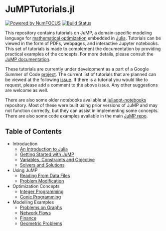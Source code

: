 # JuMPTutorials.jl

[![Powered by NumFOCUS](https://img.shields.io/badge/powered%20by-NumFOCUS-orange.svg?style=flat&colorA=E1523D&colorB=007D8A)](http://numfocus.org)
[![Build Status](https://travis-ci.com/barpit20/JuMPTutorials.jl.svg?branch=master)](https://travis-ci.com/barpit20/JuMPTutorials.jl)

This repository contains tutorials on JuMP, a domain-specific modeling language for [mathematical optimization](http://en.wikipedia.org/wiki/Mathematical_optimization) embedded in [Julia](http://julialang.org/). Tutorials can be viewed in the form of PDFs, webpages, and interactive Jupyter notebooks. This set of tutorials is made to complement the documentation by providing practical examples of the concepts. For more details, please consult the [JuMP documentation](http://www.juliaopt.org/JuMP.jl/v0.19.1/).

These tutorials are currently under development as a part of a Google Summer of Code [project](https://summerofcode.withgoogle.com/projects/#5903911565656064). The current list of tutorials that are planned can be viewed at the following [issue](https://github.com/barpit20/JuMPTutorials.jl/issues/1). If there is a tutorial you would like to request, please add a comment to the above issue. Any other suggestions are welcome as well.

There are also some older notebooks available at [juliaopt-notebooks](https://github.com/JuliaOpt/juliaopt-notebooks) repository. Most of these were built using prior versions of JuMP and may not function correctly, but they can assist in implementing some concepts. There are also some code examples available in the main [JuMP repo](https://github.com/JuliaOpt/JuMP.jl/tree/release-0.19/examples).

## Table of Contents

- Introduction
  - [An Introduction to Julia](https://nbviewer.jupyter.org/github/barpit20/JuMPTutorials.jl/blob/master/notebook/introduction/an_introduction_to_julia.ipynb)
  - [Getting Started with JuMP](https://nbviewer.jupyter.org/github/barpit20/JuMPTutorials.jl/blob/master/notebook/introduction/getting_started_with_JuMP.ipynb)
  - [Variables, Constraints and Objective](https://nbviewer.jupyter.org/github/barpit20/JuMPTutorials.jl/blob/master/notebook/introduction/variables_constraints_objective.ipynb)
  - [Solvers and Solutions](https://nbviewer.jupyter.org/github/barpit20/JuMPTutorials.jl/blob/master/notebook/introduction/solvers_and_solutions.ipynb)
- Using JuMP
  - [Reading From Data Files](https://nbviewer.jupyter.org/github/barpit20/JuMPTutorials.jl/blob/master/notebook/using_JuMP/reading_from_data_files.ipynb) 
  - [Problem Modification](https://nbviewer.jupyter.org/github/barpit20/JuMPTutorials.jl/blob/master/notebook/using_JuMP/problem_modification.ipynb)
- Optimization Concepts
  - [Integer Programming](https://nbviewer.jupyter.org/github/barpit20/JuMPTutorials.jl/blob/master/notebook/optimization_concepts/integer_programming.ipynb)
  - [Conic Programming](https://nbviewer.jupyter.org/github/barpit20/JuMPTutorials.jl/blob/master/notebook/optimization_concepts/conic_programming.ipynb)
- Modelling Examples
  - [Problems on Graphs](https://nbviewer.jupyter.org/github/barpit20/JuMPTutorials.jl/blob/master/notebook/modelling/problems_on_graphs.ipynb)
  - [Network Flows](https://nbviewer.jupyter.org/github/barpit20/JuMPTutorials.jl/blob/master/notebook/modelling/network_flows.ipynb)
  - [Finance](https://nbviewer.jupyter.org/github/barpit20/JuMPTutorials.jl/blob/master/notebook/modelling/finance.ipynb)
  - [Geometric Problems](https://nbviewer.jupyter.org/github/barpit20/JuMPTutorials.jl/blob/master/notebook/modelling/geometric_problems.ipynb)
